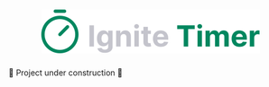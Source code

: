 <h1 align="center">
  <img alt="Ignite Timer" title="Ignite Timer" src="./src/assets/ignitetime-logo.svg" />
</h1>

🚧 Project under construction 🚧

<!--## 🎨 Layout

Layout developed by [Daniel Duarte](https://www.instagram.com/oDaniel2D/)

[![Layout in Figma](https://github.com/VagnerNerves/default-readme/blob/main/assets/layout-in-figma.svg)](<https://www.figma.com/file/SlxVpkmvu5t8jl0lHQPeYj/Ignite-Timer-(Community)?node-id=0%3A1>)

 ## 🎥 Implementation Video

In the GitHub edit, drag the video that it already puts on github itself.

## 👏 Learning and more implementations

Describe what you learned and implemented in the project.

## 💡 Technologies used

- [x] [Vite](https://vitejs.dev/)
- [x] React
- [x] TypeScript
- [x] [Styled Components](https://styled-components.com/)
- [x] [React Hook Form](https://react-hook-form.com/)
- [x] [zod](https://github.com/colinhacks/zod)
- [x] [date-fns](https://date-fns.org/)

## 🚀 Running the project

<!-- ### Back-end

Clone the project

```bash
  git clone https://link-para-o-projeto
```

Enter the project directory

```bash
  cd my-project
```

Install with dependencies

```bash
  npm install
```

Start the server

```bash
  npm run start
```

### Front-end Web

Clone the project

```bash
  git clone https://github.com/VagnerNerves/ignite-timer
```

Enter the project directory

```bash
  cd ignite-timer
```

Install with dependencies

```bash
  npm i
```

Start the server

```bash
  npm run dev
```

<!-- ## 📝 Routes

[![Run in Postman](https://github.com/VagnerNerves/default-readme/blob/main/assets/run-in-postman.svg)](https://app.getpostman.com/run-collection/link)

## 🌎 License

This project is under the MIT license. See the [LICENSE](https://choosealicense.com/licenses/mit/) file for more details.
-->
